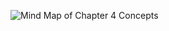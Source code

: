 ![Mind Map of Chapter 4 Concepts](https://github.com/user-attachments/assets/2a08c2e4-8cf4-4d27-9924-e8166154d40b)


